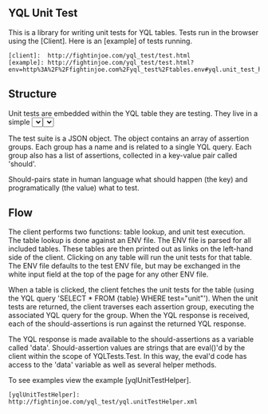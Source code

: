 YQL Unit Test
-------------

This is a library for writing unit tests for YQL tables.  Tests run in the
browser using the [Client].  Here is an [example] of tests running.

    [client]:  http://fightinjoe.com/yql_test/test.html
    [example]: http://fightinjoe.com/yql_test/test.html?env=http%3A%2F%2Ffightinjoe.com%2Fyql_test%2Ftables.env#yql.unit_test_helper

Structure
---------

Unit tests are embedded within the YQL table they are testing.  They live in
a simple <select> block.  So as not to conflict with other <select> blocks
in the YQL table, they take a single key: test.  Setting 'test' to any value
will trigger the return of the test suite.

The test suite is a JSON object.  The object contains an array of assertion
groups.  Each group has a name and is related to a single YQL query.  Each
group also has a list of assertions, collected in a key-value pair called
'should'.

Should-pairs state in human language what should happen (the key) and
programatically (the value) what to test.

Flow
----

The client performs two functions: table lookup, and unit test execution. The
table lookup is done against an ENV file.  The ENV file is parsed for all
included tables.  These tables are then printed out as links on the left-hand
side of the client.  Clicking on any table will run the unit tests for that
table.  The ENV file defaults to the test ENV file, but may be exchanged in
the white input field at the top of the page for any other ENV file.

When a table is clicked, the client fetches the unit tests for the table
(using the YQL query 'SELECT * FROM {table} WHERE test="unit"').  When the
unit tests are returned, the client traverses each assertion group, executing
the associated YQL query for the group.  When the YQL response is received,
each of the should-assertions is run against the returned YQL response.

The YQL response is made available to the should-assertions as a variable
called 'data'.  Should-assertion values are strings that are eval()'d by the
client within the scope of YQLTests.Test.  In this way, the eval'd code
has access to the 'data' variable as well as several helper methods.

To see examples view the example [yqlUnitTestHelper].

    [yqlUnitTestHelper]: http://fightinjoe.com/yql_test/yql.unitTestHelper.xml